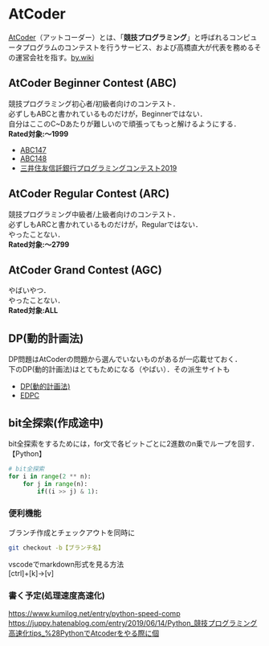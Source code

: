 # AtCoder
[AtCoder](https://atcoder.jp/home)（アットコーダー）とは、「**競技プログラミング**」と呼ばれるコンピュータプログラムのコンテストを行うサービス、および高橋直大が代表を務めるその運営会社を指す。[by.wiki](https://ja.wikipedia.org/wiki/AtCoder)

## AtCoder Beginner Contest (ABC)  
競技プログラミング初心者/初級者向けのコンテスト．  
必ずしもABCと書かれているものだけが，Beginnerではない．  
自分はここのC~Dあたりが難しいので頑張ってもっと解けるようにする．  
**Rated対象:～1999**
* [ABC147](https://atcoder.jp/contests/abc147)
* [ABC148](https://atcoder.jp/contests/abc148)
* [三井住友信託銀行プログラミングコンテスト2019](https://atcoder.jp/contests/sumitrust2019)

## AtCoder Regular Contest (ARC)
競技プログラミング中級者/上級者向けのコンテスト．  
必ずしもARCと書かれているものだけが，Regularではない．  
やったことない．  
**Rated対象:～2799**

## AtCoder Grand Contest (AGC)
やばいやつ．  
やったことない．  
**Rated対象:ALL**

## DP(動的計画法)
DP問題はAtCoderの問題から選んでいないものがあるが一応載せておく．  
下のDP(動的計画法)はとてもためになる（やばい）．その派生サイトも  
* [DP(動的計画法)](https://qiita.com/drken/items/a5e6fe22863b7992efdb)  
* [EDPC](https://atcoder.jp/contests/dp)

## bit全探索(作成途中)
bit全探索をするためには，for文で各ビットごとに2進数のn乗でループを回す．  
【Python】
```python
# bit全探索
for i in range(2 ** n):
    for j in range(n):
        if((i >> j) & 1):
```

### 便利機能
ブランチ作成とチェックアウトを同時に
```bash
git checkout -b【ブランチ名】
```
vscodeでmarkdown形式を見る方法  
[ctrl]+[k]→[v]  

### 書く予定(処理速度高速化)  
https://www.kumilog.net/entry/python-speed-comp  
https://juppy.hatenablog.com/entry/2019/06/14/Python_競技プログラミング高速化tips_%28PythonでAtcoderをやる際に個  


